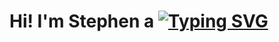 <h1>
  Hi! I'm Stephen a
  <a href="https://git.io/typing-svg"
    ><img
      src="https://readme-typing-svg.herokuapp.com?font=Fira+Code&duration=4000&pause=1000&color=566DF7&random=false&width=435&lines=developer;designer"
      alt="Typing SVG"
  /></a>
</h1>


<!--
**YB-BigSwan/YB-BigSwan** is a ✨ _special_ ✨ repository because its `README.md` (this file) appears on your GitHub profile.

Here are some ideas to get you started:

- 🔭 I’m currently working on ...
- 🌱 I’m currently learning ...
- 👯 I’m looking to collaborate on ...
- 🤔 I’m looking for help with ...
- 💬 Ask me about ...
- 📫 How to reach me: ...
- 😄 Pronouns: ...
- ⚡ Fun fact: ...
-->
